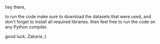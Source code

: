 hey there,

to run the code make sure to download the datasets that were used, and don't forget to install all required libraries. then feel free to run the code on any Python compiler.

good luck, Zakaria ;)
